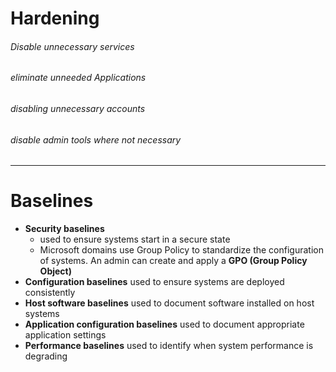 # Hardening
###### Disable unnecessary services
###### eliminate unneeded Applications
###### disabling unnecessary accounts
###### disable admin tools where not necessary

---
# Baselines
 - **Security baselines** 
   - used to ensure systems start in a secure state
   - Microsoft domains use Group Policy to standardize the configuration of systems. An admin can create and apply a **GPO (Group Policy Object)** 
 - **Configuration baselines** used to ensure systems are deployed consistently
 - **Host software baselines** used to document software installed on host systems
 - **Application configuration baselines** used to document appropriate application settings
 - **Performance baselines** used to identify when system performance is degrading


